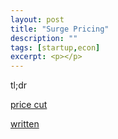 ```yaml
---
layout: post
title: "Surge Pricing"
description: ""
tags: [startup,econ]
excerpt: <p></p>
---
```

tl;dr


[price cut](http://blog.uber.com/uberXpricecut)

[written](http://techcrunch.com/2014/01/09/big-uberx-price-cuts/)